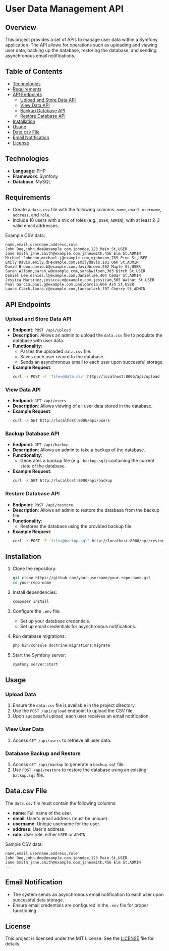 
# User Data Management API

## Overview

This project provides a set of APIs to manage user data within a Symfony application. The API allows for operations such as uploading and viewing user data, backing up the database, restoring the database, and sending asynchronous email notifications.

## Table of Contents
- [Technologies](#technologies)
- [Requirements](#requirements)
- [API Endpoints](#api-endpoints)
  - [Upload and Store Data API](#upload-and-store-data-api)
  - [View Data API](#view-data-api)
  - [Backup Database API](#backup-database-api)
  - [Restore Database API](#restore-database-api)
- [Installation](#installation)
- [Usage](#usage)
- [Data.csv File](#datacsv-file)
- [Email Notification](#email-notification)
- [License](#license)

## Technologies

- **Language**: PHP
- **Framework**: Symfony
- **Database**: MySQL

## Requirements

- Create a `data.csv` file with the following columns: `name`, `email`, `username`, `address`, and `role`.
- Include 10 users with a mix of roles (e.g., `USER`, `ADMIN`), with at least 2-3 valid email addresses.

Example CSV data:
```csv
name,email,username,address,role
John Doe,john.doe@example.com,johndoe,123 Main St,USER
Jane Smith,jane.smith@example.com,janesmith,456 Elm St,ADMIN
Michael Johnson,michael.j@example.com,mjohnson,789 Pine St,USER
Emily Davis,emily.d@example.com,emilydavis,101 Oak St,ADMIN
David Brown,david.b@example.com,davidbrown,202 Maple St,USER
Sarah Wilson,sarah.w@example.com,sarahwilson,303 Birch St,USER
Daniel Lee,daniel.l@example.com,daniellee,404 Cedar St,ADMIN
Jessica Martinez,jessica.m@example.com,jessicam,505 Walnut St,USER
Paul Garcia,paul.g@example.com,paulgarcia,606 Ash St,USER
Laura Clark,laura.c@example.com,lauraclark,707 Cherry St,ADMIN
```

## API Endpoints

### Upload and Store Data API

- **Endpoint**: `POST /api/upload`
- **Description**: Allows an admin to upload the `data.csv` file to populate the database with user data.
- **Functionality**:
  - Parses the uploaded `data.csv` file.
  - Saves each user record to the database.
  - Sends an asynchronous email to each user upon successful storage.
- **Example Request**:
  ```bash
  curl -X POST -F 'file=@data.csv' http://localhost:8000/api/upload
  ```

### View Data API

- **Endpoint**: `GET /api/users`
- **Description**: Allows viewing of all user data stored in the database.
- **Example Request**:
  ```bash
  curl -X GET http://localhost:8000/api/users
  ```

### Backup Database API

- **Endpoint**: `GET /api/backup`
- **Description**: Allows an admin to take a backup of the database.
- **Functionality**:
  - Generates a backup file (e.g., `backup.sql`) containing the current state of the database.
- **Example Request**:
  ```bash
  curl -X GET http://localhost:8000/api/backup
  ```

### Restore Database API

- **Endpoint**: `POST /api/restore`
- **Description**: Allows an admin to restore the database from the backup file.
- **Functionality**:
  - Restores the database using the provided backup file.
- **Example Request**:
  ```bash
  curl -X POST -F 'file=@backup.sql' http://localhost:8000/api/restore
  ```

## Installation

1. Clone the repository:
   ```bash
   git clone https://github.com/your-username/your-repo-name.git
   cd your-repo-name
   ```

2. Install dependencies:
   ```bash
   composer install
   ```

3. Configure the `.env` file:
   - Set up your database credentials.
   - Set up email credentials for asynchronous notifications.

4. Run database migrations:
   ```bash
   php bin/console doctrine:migrations:migrate
   ```

5. Start the Symfony server:
   ```bash
   symfony server:start
   ```

## Usage

### Upload Data

1. Ensure the `data.csv` file is available in the project directory.
2. Use the `POST /api/upload` endpoint to upload the CSV file.
3. Upon successful upload, each user receives an email notification.

### View User Data

1. Access `GET /api/users` to retrieve all user data.

### Database Backup and Restore

1. Access `GET /api/backup` to generate a `backup.sql` file.
2. Use `POST /api/restore` to restore the database using an existing `backup.sql` file.

## Data.csv File

The `data.csv` file must contain the following columns:
- **name**: Full name of the user.
- **email**: User's email address (must be unique).
- **username**: Unique username for the user.
- **address**: User's address.
- **role**: User role, either `USER` or `ADMIN`.

Sample CSV data:
```csv
name,email,username,address,role
John Doe,john.doe@example.com,johndoe,123 Main St,USER
Jane Smith,jane.smith@example.com,janesmith,456 Elm St,ADMIN
...
```

## Email Notification

- The system sends an asynchronous email notification to each user upon successful data storage.
- Ensure email credentials are configured in the `.env` file for proper functioning.

## License

This project is licensed under the MIT License. See the [LICENSE](LICENSE) file for details.
